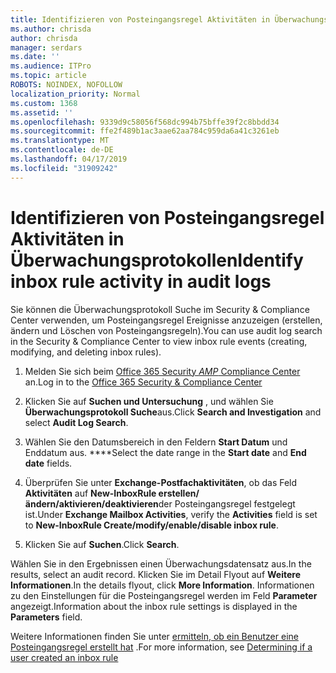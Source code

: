 ```yaml
---
title: Identifizieren von Posteingangsregel Aktivitäten in Überwachungsprotokollen
ms.author: chrisda
author: chrisda
manager: serdars
ms.date: ''
ms.audience: ITPro
ms.topic: article
ROBOTS: NOINDEX, NOFOLLOW
localization_priority: Normal
ms.custom: 1368
ms.assetid: ''
ms.openlocfilehash: 9339d9c58056f568dc994b75bffe39f2c8bbdd34
ms.sourcegitcommit: ffe2f489b1ac3aae62aa784c959da6a41c3261eb
ms.translationtype: MT
ms.contentlocale: de-DE
ms.lasthandoff: 04/17/2019
ms.locfileid: "31909242"
---
```

# <a name="identify-inbox-rule-activity-in-audit-logs"></a><span data-ttu-id="2a4a0-102">Identifizieren von Posteingangsregel Aktivitäten in Überwachungsprotokollen</span><span class="sxs-lookup"><span data-stu-id="2a4a0-102">Identify inbox rule activity in audit logs</span></span>

<span data-ttu-id="2a4a0-103">Sie können die Überwachungsprotokoll Suche im Security & Compliance Center verwenden, um Posteingangsregel Ereignisse anzuzeigen (erstellen, ändern und Löschen von Posteingangsregeln).</span><span class="sxs-lookup"><span data-stu-id="2a4a0-103">You can use audit log search in the Security & Compliance Center to view inbox rule events (creating, modifying, and deleting inbox rules).</span></span>

1. <span data-ttu-id="2a4a0-104">Melden Sie sich beim [Office 365 Security _AMP_ Compliance Center](https://protection.office.com/) an.</span><span class="sxs-lookup"><span data-stu-id="2a4a0-104">Log in to the [Office 365 Security & Compliance Center](https://protection.office.com/)</span></span>

2. <span data-ttu-id="2a4a0-105">Klicken Sie auf **Suchen und Untersuchung** , und wählen Sie **Überwachungsprotokoll Suche**aus.</span><span class="sxs-lookup"><span data-stu-id="2a4a0-105">Click **Search and Investigation** and select **Audit Log Search**.</span></span>

3. <span data-ttu-id="2a4a0-106">Wählen Sie den Datumsbereich in den Feldern **Start Datum** und Enddatum aus. \*\*\*\*</span><span class="sxs-lookup"><span data-stu-id="2a4a0-106">Select the date range in the **Start date** and **End date** fields.</span></span>

4. <span data-ttu-id="2a4a0-107">Überprüfen Sie unter **Exchange-Postfachaktivitäten**, ob das Feld **Aktivitäten** auf **New-InboxRule erstellen/ändern/aktivieren/deaktivieren**der Posteingangsregel festgelegt ist.</span><span class="sxs-lookup"><span data-stu-id="2a4a0-107">Under **Exchange Mailbox Activities**, verify the **Activities** field is set to **New-InboxRule Create/modify/enable/disable inbox rule**.</span></span>

5. <span data-ttu-id="2a4a0-108">Klicken Sie auf **Suchen**.</span><span class="sxs-lookup"><span data-stu-id="2a4a0-108">Click **Search**.</span></span>

<span data-ttu-id="2a4a0-109">Wählen Sie in den Ergebnissen einen Überwachungsdatensatz aus.</span><span class="sxs-lookup"><span data-stu-id="2a4a0-109">In the results, select an audit record.</span></span> <span data-ttu-id="2a4a0-110">Klicken Sie im Detail Flyout auf **Weitere Informationen**.</span><span class="sxs-lookup"><span data-stu-id="2a4a0-110">In the details flyout, click **More Information**.</span></span> <span data-ttu-id="2a4a0-111">Informationen zu den Einstellungen für die Posteingangsregel werden im Feld **Parameter** angezeigt.</span><span class="sxs-lookup"><span data-stu-id="2a4a0-111">Information about the inbox rule settings is displayed in the **Parameters** field.</span></span>

<span data-ttu-id="2a4a0-112">Weitere Informationen finden Sie unter [ermitteln, ob ein Benutzer eine Posteingangsregel erstellt hat](https://docs.microsoft.com//office365/securitycompliance/auditing-troubleshooting-scenarios#determining-if-a-user-created-an-inbox-rule) .</span><span class="sxs-lookup"><span data-stu-id="2a4a0-112">For more information, see [Determining if a user created an inbox rule](https://docs.microsoft.com//office365/securitycompliance/auditing-troubleshooting-scenarios#determining-if-a-user-created-an-inbox-rule)</span></span>
